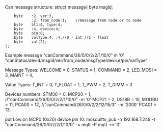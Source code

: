 Can message structure:
	struct message{
		byte	msgId;
		
		byte	:2,	ver:3,
				:2, from_node:1;	//message from node or to node
		byte    bl1:4, type:4;
		byte    :4, device:4;
		byte 	pin:8;
		byte	valType:4, :4;//0 - int //1 - float
		byte 	val[2];  
	};
Example message
"canCommand/26/0/0/2/2/1/10/0" m '0'
"canStatus/devId/msgId/ver/from_node/msgType/device/pin/valType"

Message Types: 
	WELCOME = 0,
	STATUS  = 1,
	COMMAND = 2,
	LED_MOSI = 3,
    MAINT   = 4,
    
Value Types:
	T_INT = 0,
	T_FLOAT = 1,
	T_PWM = 2,
    T_DIMM = 3

Devices numbers:
    STM00 = 0,
	MCP20 = 1, //"canCommand/26/0/0/2/2/1/10/0" -m '0'
	MCP21 = 2,
    DS18B = 10,
    MODBU = 11,
    PCA00 = 12, //"canCommand/26/0/0/2/2/12/15/3" -m '2000'
    PCA01 = 13,
	
put Low on MCP0 (0x20) device pin 10:
mosquitto_pub -h 192.168.7.249 -t "canCommand/26/0/0/2/2/1/10/0" -u mqtt -P mqtt -m '0'
